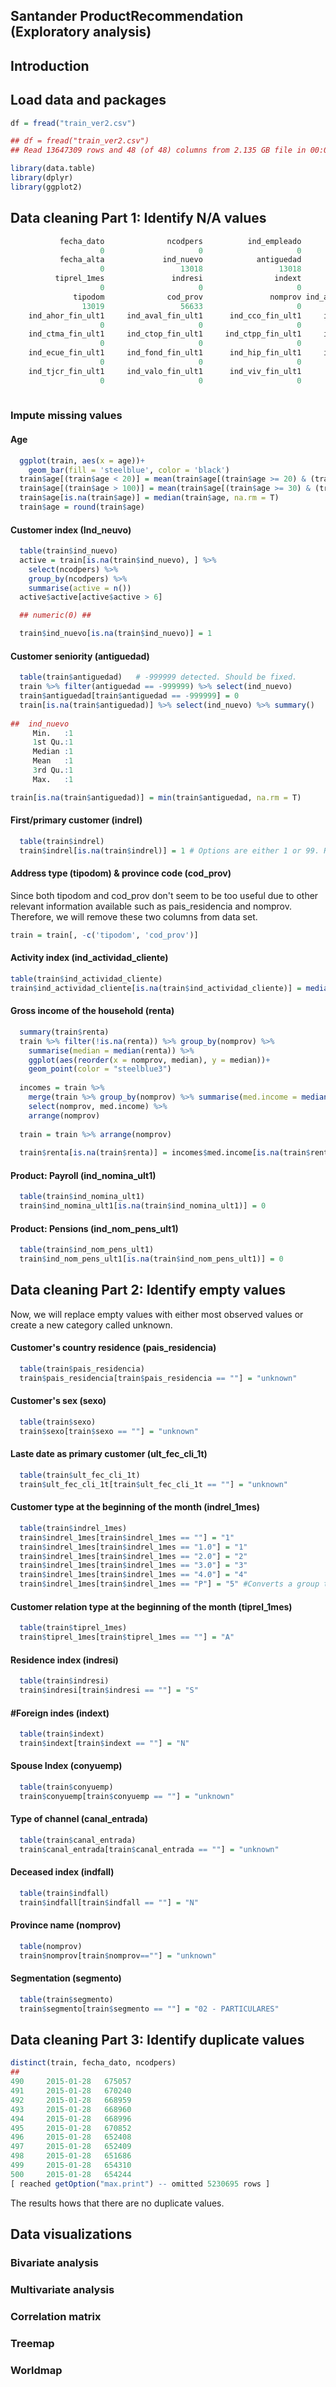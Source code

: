 ## Santander ProductRecommendation (Exploratory analysis)

## Introduction




## Load data and packages
``` R
df = fread("train_ver2.csv")

## df = fread("train_ver2.csv")
## Read 13647309 rows and 48 (of 48) columns from 2.135 GB file in 00:00:53
```

```R
library(data.table)
library(dplyr)
library(ggplot2)
```

## Data cleaning Part 1: Identify N/A values

``` R
           fecha_dato              ncodpers          ind_empleado       pais_residencia                  sexo                   age 
                    0                     0                     0                     0                     0                 13018 
           fecha_alta             ind_nuevo            antiguedad                indrel        ult_fec_cli_1t           indrel_1mes 
                    0                 13018                 13018                 13018                     0                     0 
          tiprel_1mes               indresi                indext              conyuemp         canal_entrada               indfall 
                    0                     0                     0                     0                     0                     0 
              tipodom              cod_prov               nomprov ind_actividad_cliente                 renta              segmento 
                13019                 56633                     0                 13018                864285                     0 
    ind_ahor_fin_ult1     ind_aval_fin_ult1      ind_cco_fin_ult1     ind_cder_fin_ult1      ind_cno_fin_ult1     ind_ctju_fin_ult1 
                    0                     0                     0                     0                     0                     0 
    ind_ctma_fin_ult1     ind_ctop_fin_ult1     ind_ctpp_fin_ult1     ind_deco_fin_ult1     ind_deme_fin_ult1     ind_dela_fin_ult1 
                    0                     0                     0                     0                     0                     0 
    ind_ecue_fin_ult1     ind_fond_fin_ult1      ind_hip_fin_ult1     ind_plan_fin_ult1     ind_pres_fin_ult1     ind_reca_fin_ult1 
                    0                     0                     0                     0                     0                     0 
    ind_tjcr_fin_ult1     ind_valo_fin_ult1      ind_viv_fin_ult1       ind_nomina_ult1     ind_nom_pens_ult1       ind_recibo_ult1 
                    0                     0                     0                  9081                  9081                     0 
                
```

### Impute missing values

#### Age
``` R
  ggplot(train, aes(x = age))+
    geom_bar(fill = 'steelblue', color = 'black')  
  train$age[(train$age < 20)] = mean(train$age[(train$age >= 20) & (train$age <= 30)], na.rm = T)
  train$age[(train$age > 100)] = mean(train$age[(train$age >= 30) & (train$age <= 100)], na.rm = T)
  train$age[is.na(train$age)] = median(train$age, na.rm = T)
  train$age = round(train$age)
```
#### Customer index (Ind_neuvo)
``` R
  table(train$ind_nuevo)
  active = train[is.na(train$ind_nuevo), ] %>% 
    select(ncodpers) %>% 
    group_by(ncodpers) %>%
    summarise(active = n())
  active$active[active$active > 6] 

  ## numeric(0) ##
```
```R
  train$ind_nuevo[is.na(train$ind_nuevo)] = 1	
```  

#### Customer seniority (antiguedad)

``` R
  table(train$antiguedad)   # -999999 detected. Should be fixed.
  train %>% filter(antiguedad == -999999) %>% select(ind_nuevo)
  train$antiguedad[train$antiguedad == -999999] = 0
  train[is.na(train$antiguedad)] %>% select(ind_nuevo) %>% summary()
  
##	ind_nuevo
	 Min.   :1  
	 1st Qu.:1  
	 Median :1  
	 Mean   :1  
	 3rd Qu.:1  
	 Max.   :1
```
``` R
train[is.na(train$antiguedad)] = min(train$antiguedad, na.rm = T)
```

#### First/primary customer (indrel)
``` R
  table(train$indrel)
  train$indrel[is.na(train$indrel)] = 1 # Options are either 1 or 99. Replace N/A with most common value.
```

#### Address type (tipodom) & province code (cod_prov)
Since both tipodom and cod_prov don't seem to be too useful due to other relevant information available such as pais_residencia and nomprov. Therefore, we will remove these two columns from data set. 
``` R
train = train[, -c('tipodom', 'cod_prov')]
```

#### Activity index (ind_actividad_cliente)
  ``` R
  table(train$ind_actividad_cliente)
  train$ind_actividad_cliente[is.na(train$ind_actividad_cliente)] = median(train$ind_actividad_cliente, na.rm = T)
  ```
#### Gross income of the household (renta)
``` R
  summary(train$renta)
  train %>% filter(!is.na(renta)) %>% group_by(nomprov) %>% 
    summarise(median = median(renta)) %>% 
    ggplot(aes(reorder(x = nomprov, median), y = median))+
    geom_point(color = "steelblue3")
 
  incomes = train %>% 
    merge(train %>% group_by(nomprov) %>% summarise(med.income = median(renta, na.rm = T)), by = 'nomprov') %>% 
    select(nomprov, med.income) %>% 
    arrange(nomprov)
  
  train = train %>% arrange(nomprov)
  
  train$renta[is.na(train$renta)] = incomes$med.income[is.na(train$renta)]
```
#### Product: Payroll (ind_nomina_ult1)
``` R
  table(train$ind_nomina_ult1)
  train$ind_nomina_ult1[is.na(train$ind_nomina_ult1)] = 0
```
#### Product: Pensions (ind_nom_pens_ult1)
``` R
  table(train$ind_nom_pens_ult1)
  train$ind_nom_pens_ult1[is.na(train$ind_nom_pens_ult1)] = 0
```

## Data cleaning Part 2: Identify empty values
Now, we will replace empty values with either most observed values or create a new category called unknown. 

#### Customer's country residence (pais_residencia)
``` R
  table(train$pais_residencia)
  train$pais_residencia[train$pais_residencia == ""] = "unknown"
```
#### Customer's sex (sexo)
``` R
  table(train$sexo)
  train$sexo[train$sexo == ""] = "unknown"
```
#### Laste date as primary customer (ult_fec_cli_1t)
``` R
  table(train$ult_fec_cli_1t)
  train$ult_fec_cli_1t[train$ult_fec_cli_1t == ""] = "unknown"
```
#### Customer type at the beginning of the month (indrel_1mes)
``` R
  table(train$indrel_1mes)
  train$indrel_1mes[train$indrel_1mes == ""] = "1"
  train$indrel_1mes[train$indrel_1mes == "1.0"] = "1"
  train$indrel_1mes[train$indrel_1mes == "2.0"] = "2"
  train$indrel_1mes[train$indrel_1mes == "3.0"] = "3"
  train$indrel_1mes[train$indrel_1mes == "4.0"] = "4"
  train$indrel_1mes[train$indrel_1mes == "P"] = "5" #Converts a group that contains a letter to a number. 
```
#### Customer relation type at the beginning of the month (tiprel_1mes)
``` R
  table(train$tiprel_1mes)
  train$tiprel_1mes[train$tiprel_1mes == ""] = "A"
```
#### Residence index (indresi)
``` R
  table(train$indresi)
  train$indresi[train$indresi == ""] = "S"
```
####   #Foreign indes (indext)
``` R
  table(train$indext)
  train$indext[train$indext == ""] = "N"
```    
#### Spouse Index (conyuemp)
``` R
  table(train$conyuemp)
  train$conyuemp[train$conyuemp == ""] = "unknown"
```    
#### Type of channel (canal_entrada)
``` R
  table(train$canal_entrada)
  train$canal_entrada[train$canal_entrada == ""] = "unknown"
```  
#### Deceased index (indfall)
``` R
  table(train$indfall)
  train$indfall[train$indfall == ""] = "N"
```  
#### Province name (nomprov)
``` R
  table(nomprov)
  train$nomprov[train$nomprov==""] = "unknown"
```
#### Segmentation (segmento)
``` R
  table(train$segmento)  
  train$segmento[train$segmento == ""] = "02 - PARTICULARES"
```

## Data cleaning Part 3: Identify duplicate values
  ``` R
  distinct(train, fecha_dato, ncodpers) 
  ##
490     2015-01-28   675057
491     2015-01-28   670240
492     2015-01-28   668959
493     2015-01-28   668960
494     2015-01-28   668996
495     2015-01-28   670852
496     2015-01-28   652408
497     2015-01-28   652409
498     2015-01-28   651686
499     2015-01-28   654310
500     2015-01-28   654244
 [ reached getOption("max.print") -- omitted 5230695 rows ]
  ```
  
The results hows that there are no duplicate values.


## Data visualizations

### Bivariate analysis

### Multivariate analysis

### Correlation matrix

### Treemap

### Worldmap


